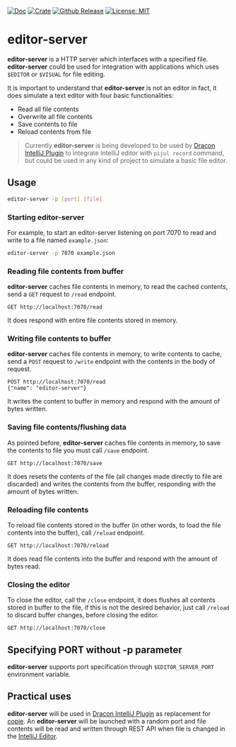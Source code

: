 [![Doc](https://docs.rs/editor-server/badge.svg)](https://docs.rs/editor-server)
[![Crate](https://img.shields.io/crates/v/editor-server.svg)](https://crates.io/crates/editor-server)
[![Github Release](https://img.shields.io/github/v/release/JonathanxD/editor-server?label=github%20release)](https://github.com/JonathanxD/copie/releases)
[![License: MIT](https://img.shields.io/crates/l/editor-server)](https://opensource.org/licenses/MIT)

# editor-server

**editor-server** is a HTTP server which interfaces with a specified file. **editor-server** could be used for integration with applications which uses `$EDITOR` or `$VISUAL` for file editing.

It is important to understand that **editor-server** is not an editor in fact, it does simulate a text editor with four basic functionalities:

- Read all file contents
- Overwrite all file contents
- Save contents to file
- Reload contents from file

> Currently **editor-server** is being developed to be used by [Dracon IntelliJ Plugin](https://nest.pijul.com/Jonathan/Dracon) to integrate IntelliJ editor with `pijul record` command, but could be used in any kind of project to simulate a basic file editor.

## Usage

```bash
editor-server -p [port] [file]
```

### Starting editor-server

For example, to start an editor-server listening on port 7070 to read and write to a file named `example.json`:

```bash
editor-server -p 7070 example.json
```

### Reading file contents from buffer

**editor-server** caches file contents in memory, to read the cached contents, send a `GET` request to `/read` endpoint.

```http request
GET http://localhost:7070/read
```

It does respond with entire file contents stored in memory.

### Writing file contents to buffer

**editor-server** caches file contents in memory, to write contents to cache, send a `POST` request to `/write` endpoint with the contents in the body of request.

```http request
POST http://localhost:7070/read
{"name": "editor-server"}
```

It writes the content to buffer in memory and respond with the amount of bytes written.

### Saving file contents/flushing data

As pointed before, **editor-server** caches file contents in memory, to save the contents to file you must call `/save` endpoint.

```http request
GET http://localhost:7070/save
```

It does resets the contents of the file (all changes made directly to file are discarded) and writes the contents from the buffer, responding with the amount of bytes written.

### Reloading file contents

To reload file contents stored in the buffer (in other words, to load the file contents into the buffer), call `/reload` endpoint.

```http request
GET http://localhost:7070/reload
```

It does read file contents into the buffer and respond with the amount of bytes read.

### Closing the editor

To close the editor, call the `/close` endpoint, it does flushes all contents stored in buffer to the file, if this is not the desired behavior, just call `/reload` to discard buffer changes, before closing the editor.

```http request
GET http://localhost:7070/close
```

## Specifying PORT without -p parameter

**editor-server** supports port specification through `$EDITOR_SERVER_PORT` environment variable.

## Practical uses

**editor-server** will be used in [Dracon IntelliJ Plugin](https://nest.pijul.com/Jonathan/Dracon) as replacement for [copie](https://github.com/JonathanxD/copie). An **editor-server** will be launched with a random port and file contents will be read and written through REST API when file is changed in the [IntelliJ Editor](https://www.jetbrains.com/pt-br/idea/).